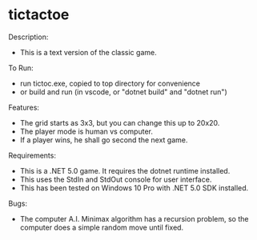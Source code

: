 # tictactoe

Description:
* This is a text version of the classic game.

To Run:
* run tictoc.exe, copied to top directory for convenience
* or build and run (in vscode, or "dotnet build" and "dotnet run")

Features:
* The grid starts as 3x3, but you can change this up to 20x20.
* The player mode is human vs computer.
* If a player wins, he shall go second the next game.

Requirements:
* This is a .NET 5.0 game. It requires the dotnet runtime installed.
* This uses the StdIn and StdOut console for user interface.
* This has been tested on Windows 10 Pro with .NET 5.0 SDK installed.

Bugs:
* The computer A.I. Minimax algorithm has a recursion problem, so the computer does a simple random move until fixed.
